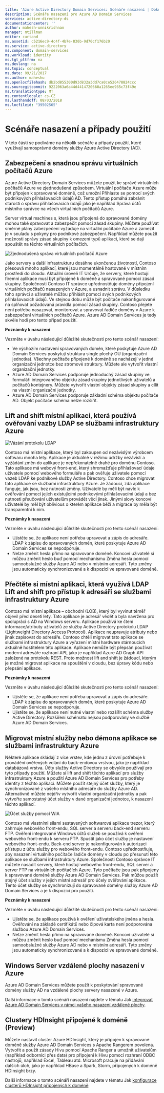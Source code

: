 ```yaml
---
title: 'Azure Active Directory Domain Services: Scénáře nasazení | Dokumentace Microsoftu'
description: Scénáře nasazení pro Azure AD Domain Services
services: active-directory-ds
documentationcenter: ''
author: mahesh-unnikrishnan
manager: mtillman
editor: curtand
ms.assetid: c5216ec9-4c4f-4b7e-830b-9d70cf176b20
ms.service: active-directory
ms.component: domain-services
ms.workload: identity
ms.tgt_pltfrm: na
ms.devlang: na
ms.topic: conceptual
ms.date: 09/21/2017
ms.author: maheshu
ms.openlocfilehash: db2bd855300d93d832a3dd7ca0ce526478824ccc
ms.sourcegitcommit: 9222063a6a44d4414720560a1265ee935c73f49e
ms.translationtype: MT
ms.contentlocale: cs-CZ
ms.lasthandoff: 08/03/2018
ms.locfileid: "39502565"
---
```

# <a name="deployment-scenarios-and-use-cases"></a>Scénáře nasazení a případy použití
V této části se podíváme na několik scénáře a případy použití, které využívají samosprávné domény služby Azure Active Directory (AD).

## <a name="secure-easy-administration-of-azure-virtual-machines"></a>Zabezpečení a snadnou správu virtuálních počítačů Azure
Azure Active Directory Domain Services můžete použít ke správě virtuálních počítačů Azure ve zjednodušené způsobem. Virtuální počítače Azure může být připojen k spravované doméně, což umožní Přihlaste se pomocí svých podnikových přihlašovacích údajů AD. Tento přístup pomáhá zabránit starostí o správu přihlašovacích údajů jako je například Správa účtů místního správce na všech virtuálních počítačů Azure.

Server virtual machines s, která jsou připojená do spravované domény mohou také spravovat a zabezpečit pomocí zásad skupiny. Můžete používat směrné plány zabezpečení vyžaduje na virtuální počítače Azure a zamezit je v souladu s pokyny pro podnikové zabezpečení. Například můžete použít možnosti správy zásad skupiny k omezení typů aplikací, které se dají spouštět na těchto virtuálních počítačích.

![Zjednodušená správa virtuálních počítačů Azure](./media/active-directory-domain-services-scenarios/streamlined-vm-administration.png)

Jako servery a další infrastrukturu dosáhne ukončenou životností, Contoso přesouvá mnoho aplikací, které jsou momentálně hostované v místním prostředí do cloudu. Aktuální úroveň IT Určuje, že servery, které hostují firemní aplikace musí být připojené k doméně a spravované pomocí zásad skupiny. Společnosti Contoso IT správce upřednostňuje domény připojení virtuálních počítačů nasazených v Azure, a usnadnit správu. V důsledku toho správci a uživatelé můžou přihlásit pomocí svých podnikových přihlašovacích údajů. Ve stejnou dobu může být počítače nakonfigurované na splňovat požadovaná pravidla pomocí zásad skupiny. Contoso přejete není potřeba nasazovat, monitorovat a spravovat řadiče domény v Azure k zabezpečení virtuálních počítačů Azure. Azure AD Domain Services je tedy skvěle hodí pro tento případ použití.

**Poznámky k nasazení**

Vezměte v úvahu následující důležité skutečnosti pro tento scénář nasazení:

* Ve výchozím nastavení spravovaných domén, které poskytuje Azure AD Domain Services poskytují struktura single plochý OU (organizační jednotka). Všechny počítače připojené k doméně se nacházejí v jedné organizační jednotce bez stromové struktury. Můžete ale vytvořit vlastní organizační jednotky.
* Azure AD Domain Services podporuje jednoduchý zásad skupiny ve formuláři integrovaného objektu zásad skupiny jednotlivých uživatelů a počítačů kontejnery. Můžete vytvořit vlastní objekty zásad skupiny a cílit na vlastní organizační jednotky.
* Azure AD Domain Services podporuje základní schéma objektu počítače AD. Objekt počítače schéma nelze rozšířit.

## <a name="lift-and-shift-an-on-premises-application-that-uses-ldap-bind-authentication-to-azure-infrastructure-services"></a>Lift and shift místní aplikaci, která používá ověřování vazby LDAP se službami infrastruktury Azure
![Vázání protokolu LDAP](./media/active-directory-domain-services-scenarios/ldap-bind.png)

Contoso má místní aplikace, který byl zakoupen od nezávislým výrobcem softwaru mnoha lety. Aplikace je aktuálně v režimu údržby nezávislí a vyžádání změn do aplikace je nepřekonatelně drahé pro doménu Contoso. Tato aplikace má webový front-end, který shromažďuje přihlašovací údaje uživatele pomocí webového formuláře a pak ověřuje uživatele pomocí vazeb LDAP ke podnikové služby Active Directory. Contoso chce migrovat tato aplikace se službami infrastruktury Azure. Je žádoucí, zda aplikace funguje, jak jsou, bez nutnosti změny. Uživatelé by měli být navíc k ověřování pomocí jejich existujícími podnikovými přihlašovacími údaji a bez nutnosti přeučování uživatelům provádět věci jinak. Jinými slovy koncoví uživatelé by měl být oblivious o kterém aplikace běží a migrace by měla být transparentní k nim.

**Poznámky k nasazení**

Vezměte v úvahu následující důležité skutečnosti pro tento scénář nasazení:

* Ujistěte se, že aplikace není potřeba upravovat a zápis do adresáře. LDAP k zápisu do spravovaných domén, které poskytuje Azure AD Domain Services se nepodporuje.
* Nelze změnit hesla přímo na spravované doméně. Koncoví uživatelé si můžou změnit heslo buď pomocí mechanismu Změna hesla pomocí samoobslužné služby Azure AD nebo v místním adresáři. Tyto změny jsou automaticky synchronizované a k dispozici ve spravované doméně.

## <a name="lift-and-shift-an-on-premises-application-that-uses-ldap-read-to-access-the-directory-to-azure-infrastructure-services"></a>Přečtěte si místní aplikaci, která využívá LDAP Lift and shift pro přístup k adresáři se službami infrastruktury Azure
Contoso má místní aplikace – obchodní (LOB), který byl vyvinut téměř objevil před deseti lety. Tato aplikace je adresář vědět a byla navržena pro spolupráci s AD na Windows serveru. Aplikace používá ke čtení informace/atributy uživatelů ze služby Active Directory protokolu LDAP (Lightweight Directory Access Protocol). Aplikace neupravuje atributy nebo jinak zapisovat do adresáře. Contoso chtěli migrovat tato aplikace se službami infrastruktury Azure a vyřazení místní hardware stárnoucích aktuálně hostitelem této aplikace. Aplikace nemůže být přepsán používat moderní adresáře rozhraní API, jako je například Azure AD Graph API založené na protokolu REST. Proto možnost lift and shift je žádoucí, kterým je možné migrovat aplikace na spouštění v cloudu, bez úpravy kódu nebo přepsání aplikace.

**Poznámky k nasazení**

Vezměte v úvahu následující důležité skutečnosti pro tento scénář nasazení:

* Ujistěte se, že aplikace není potřeba upravovat a zápis do adresáře. LDAP k zápisu do spravovaných domén, které poskytuje Azure AD Domain Services se nepodporuje.
* Ujistěte se, že aplikace není nutné vlastní nebo rozšířit schéma služby Active Directory. Rozšíření schématu nejsou podporovány ve službě Azure AD Domain Services.

## <a name="migrate-an-on-premises-service-or-daemon-application-to-azure-infrastructure-services"></a>Migrovat místní služby nebo démona aplikace se službami infrastruktury Azure
Některé aplikace skládají z více vrstev, kde jednu z úrovní potřebuje k provádění ověřených volání do back-endovou vrstvou, jako je například databázová vrstva. Účty služby Active Directory se obvykle používají pro tyto případy použití. Můžete si lift and shift těchto aplikací pro služby infrastruktury Azure a použití Azure AD Domain Services pro potřeby identity z těchto aplikací. Můžete použít stejný účet služby, který je synchronizované z vašeho místního adresáře do služby Azure AD. Alternativně můžete nejdřív vytvořit vlastní organizační jednotky a pak vytvořte samostatný účet služby v dané organizační jednotce, k nasazení těchto aplikací.

![Účet služby pomocí WIA](./media/active-directory-domain-services-scenarios/wia-service-account.png)

Contoso má vlastními silami sestavených softwarová aplikace trezor, který zahrnuje webového front-endu, SQL server a serveru back-end serveru FTP. Ověření integrované Windows účtů služeb se používá k ověření webového front-endu k serveru FTP. Spustit jako účet služby je nastavení webového front-endu. Back-end server je nakonfigurován k autorizaci přístupu z účtu služby pro webového front-endu. Contoso upřednostňuje, aby nasazení virtuálního počítače řadiče domény v cloudu po přesunutí této aplikace se službami infrastruktury Azure. Společnosti Contoso správce IT můžete nasadit servery, které hostují webového front-endu, SQL server a server FTP na virtuálních počítačích Azure. Tyto počítače jsou pak připojeny k spravované doméně služby Azure AD Domain Services. Pak můžou použít stejný účet služby v jejich místní adresář pro účely ověřování aplikace. Tento účet služby se synchronizují do spravované domény služby Azure AD Domain Services a je k dispozici pro použití.

**Poznámky k nasazení**

Vezměte v úvahu následující důležité skutečnosti pro tento scénář nasazení:

* Ujistěte se, že aplikace používá k ověření uživatelského jména a hesla. Ověřování na základě certifikátů nebo čipová karta není podporována službou Azure AD Domain Services.
* Nelze změnit hesla přímo na spravované doméně. Koncoví uživatelé si můžou změnit heslo buď pomocí mechanismu Změna hesla pomocí samoobslužné služby Azure AD nebo v místním adresáři. Tyto změny jsou automaticky synchronizované a k dispozici ve spravované doméně.

## <a name="windows-server-remote-desktop-services-deployments-in-azure"></a>Windows Server vzdálené plochy nasazení v Azure
Azure AD Domain Services můžete použít k poskytování spravované domény služby AD na vzdálené plochy servery nasazené v Azure.

Další informace o tomto scénáři nasazení najdete v tématu Jak [integrovat Azure AD Domain Services v rámci vašeho nasazení vzdálené plochy](https://docs.microsoft.com/windows-server/remote/remote-desktop-services/rds-azure-adds).


## <a name="domain-joined-hdinsight-clusters-preview"></a>Clustery HDInsight připojené k doméně (Preview)
Můžete nastavit cluster Azure HDInsight, který je připojen k spravované doméně služby Azure AD Domain Services s Apache Rangerem povolena. Vytvořit a použít zásady Hivu pomocí Apache Ranger a umožnit uživatelům (například odborníci přes data) pro připojení k Hivu pomocí rozhraní ODBC nástrojů, například Excel, Tableau atd. Microsoft pracuje na přidávání dalších úloh, jako je například HBase a Spark, Storm, připojených k doméně HDInsight brzy.

Další informace o tomto scénáři nasazení najdete v tématu Jak [konfigurace clusterů HDInsight připojených k doméně](../hdinsight/domain-joined/apache-domain-joined-configure.md)
